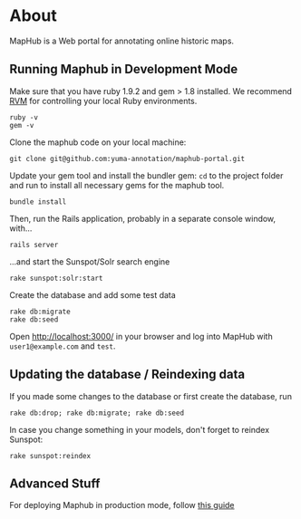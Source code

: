 # About

MapHub is a Web portal for annotating online historic maps.

## Running Maphub in Development Mode

Make sure that you have ruby 1.9.2 and gem > 1.8 installed. We recommend [RVM](http://beginrescueend.com/) for controlling your local Ruby environments.

    ruby -v
    gem -v

Clone the maphub code on your local machine:

    git clone git@github.com:yuma-annotation/maphub-portal.git

Update your gem tool and install the bundler gem:
 `cd` to the project folder and run to install all necessary gems for the maphub tool.
    
    bundle install
    
Then, run the Rails application, probably in a separate console window, with...

    rails server
    
...and start the Sunspot/Solr search engine

    rake sunspot:solr:start

Create the database and add some test data

    rake db:migrate
    rake db:seed
    

Open <http://localhost:3000/> in your browser and log into MapHub with `user1@example.com` and `test`. 


## Updating the database / Reindexing data

If you made some changes to the database or first create the database, run

    rake db:drop; rake db:migrate; rake db:seed
    
In case you change something in your models, don't forget to reindex Sunspot:

    rake sunspot:reindex
    

## Advanced Stuff

For deploying Maphub in production mode, follow [this guide](https://github.com/maphub/maphub-portal/wiki/Deploy-Maphub-in-production-mode) 